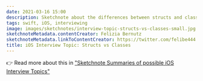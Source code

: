 ```yaml
---
date: 2021-03-16 15:00
description: Sketchnote about the differences between structs and classes in Swift.
tags: swift, iOS, interviewing
image: images/sketchnotes/interview-topic-structs-vs-classes-small.jpg
sketchnoteMetadata.contentCreator: Felizia Bernutz
sketchnoteMetadata.linkToContentCreator: https://twitter.com/felibe444
title: iOS Interview Topic: Structs vs Classes
---
```


👉 Read more about this in ["Sketchnote Summaries of possible iOS Interview Topics"](https://fbernutz.github.io/posts/summaries-ios-interview-topics/)
